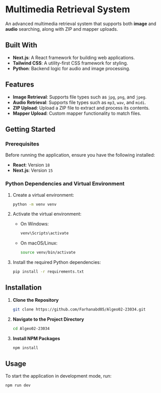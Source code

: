 # Multimedia Retrieval System
An advanced multimedia retrieval system that supports both **image** and **audio** searching, along with ZIP and mapper uploads.

## Built With
- **Next.js**: A React framework for building web applications.
- **Tailwind CSS**: A utility-first CSS framework for styling.
- **Python**: Backend logic for audio and image processing.

## Features
- **Image Retrieval**: Supports file types such as `jpg`, `png`, and `jpeg`.
- **Audio Retrieval**: Supports file types such as `mp3`, `wav`, and `midi`.
- **ZIP Upload**: Upload a ZIP file to extract and process its contents.
- **Mapper Upload**: Custom mapper functionality to match files.

## Getting Started
### Prerequisites
Before running the application, ensure you have the following installed:
- **React**: Version `18`
- **Next.js**: Version `15`

### Python Dependencies and Virtual Environment
1. Create a virtual environment:
   ```bash
   python -m venv venv
   ```

2. Activate the virtual environment:
   - On Windows:
     ```bash
     venv\Scripts\activate
     ```
   - On macOS/Linux:
     ```bash
     source venv/bin/activate
     ```

3. Install the required Python dependencies:
   ```bash
   pip install -r requirements.txt
   ```

## Installation
1. **Clone the Repository**
   ```bash
   git clone https://github.com/Farhanabd05/Algeo02-23034.git
   ```

2. **Navigate to the Project Directory**
   ```bash
   cd Algeo02-23034
   ```

3. **Install NPM Packages**
   ```bash
   npm install
   ```

## Usage
To start the application in development mode, run:
```bash
npm run dev
```
